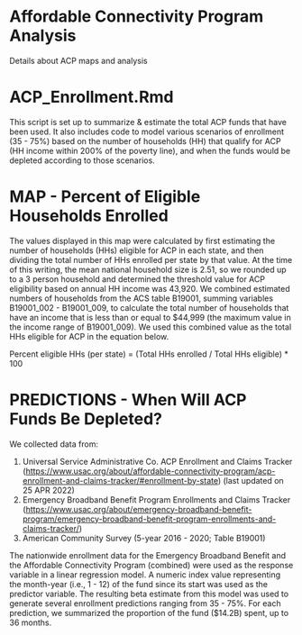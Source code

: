# Affordable Connectivity Program Analysis
 Details about ACP maps and analysis 
 

# ACP_Enrollment.Rmd
This script is set up to summarize & estimate the total ACP funds that have been used. It also includes code to model various scenarios of enrollment (35 - 75%) based on the number of households (HH) that qualify for ACP (HH income within 200% of the poverty line), and when the funds would be depleted according to those scenarios.

# MAP - Percent of Eligible Households Enrolled
The values displayed in this map were calculated by first estimating the number of households (HHs) eligible for ACP in each state, and then dividing the total number of HHs enrolled per state by that value. At the time of this writing, the mean national household size is 2.51, so we rounded up to a 3 person household and determined the threshold value for ACP eligibility based on annual HH income was 43,920. We combined estimated numbers of households from the ACS table B19001, summing variables B19001_002 - B19001_009, to calculate the total number of households that have an income that is less than or equal to $44,999 (the maximum value in the income range of B19001_009). We used this combined value as the total HHs eligible for ACP in the equation below.  

Percent eligible HHs (per state) = (Total HHs enrolled / Total HHs eligible) * 100

# PREDICTIONS - When Will ACP Funds Be Depleted?
We collected data from:
1. Universal Service Administrative Co. ACP Enrollment and Claims Tracker (https://www.usac.org/about/affordable-connectivity-program/acp-enrollment-and-claims-tracker/#enrollment-by-state) (last updated on 25 APR 2022)
2. Emergency Broadband Benefit Program Enrollments and Claims Tracker (https://www.usac.org/about/emergency-broadband-benefit-program/emergency-broadband-benefit-program-enrollments-and-claims-tracker/)
3. American Community Survey (5-year 2016 - 2020; Table B19001)

 
The nationwide enrollment data for the Emergency Broadband Benefit and the Affordable Connectivity Program (combined) were used as the response variable in a linear regression model. A numeric index value representing the month-year (i.e., 1 - 12) of the fund since its start was used as the predictor variable. The resulting beta estimate from this model was used to generate several enrollment predictions ranging from 35 - 75%. For each prediction, we summarized the proportion of the fund ($14.2B) spent, up to 36 months.


